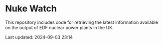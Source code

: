 # Nuke Watch

This repository includes code for retrieving the latest information available on the output of EDF nuclear power plants in the UK.

Last updated: 2024-09-03 23:14